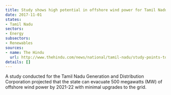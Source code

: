 ```yaml
---
title: Study shows high potential in offshore wind power for Tamil Nadu
date: 2017-11-01
states:
- Tamil Nadu
sectors:
- Energy
subsectors:
- Renewables
sources:
- name: The Hindu
  url: http://www.thehindu.com/news/national/tamil-nadu/study-points-to-huge-offshore-wind-bonanza/article19927762.ece
details: []
---
```


A study conducted for the Tamil Nadu Generation and Distribution Corporation projected that the state can evacuate 500 megawatts (MW) of offshore wind power by 2021-22 with minimal upgrades to the grid.
